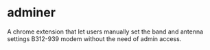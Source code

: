 # adminer
A chrome extension that let users manually set the band and antenna settings B312-939 modem without the need of admin access. 

